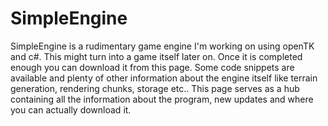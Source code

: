 # SimpleEngine
SimpleEngine is a rudimentary game engine I'm working on using openTK and c#. This might turn into a game itself later on. Once it is completed enough you can download it from this page. Some code snippets are available and plenty of other information about the engine itself like terrain generation, rendering chunks, storage etc.. This page serves as a hub containing all the information about the program, new updates and where you can actually download it.
